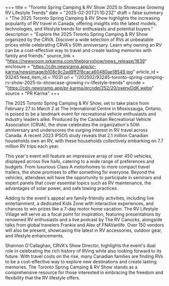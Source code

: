 +++
title = "Toronto Spring Camping & RV Show 2025 to Showcase Growing RV Lifestyle Trends"
date = "2025-02-20T21:10:23Z"
draft = false
summary = "The 2025 Toronto Spring Camping & RV Show highlights the increasing popularity of RV travel in Canada, offering insights into the latest models, technologies, and lifestyle trends for enthusiasts and potential buyers."
description = "Explore the 2025 Toronto Spring Camping & RV Show organized by the CRVA. Discover a wide selection of RVs at unbeatable prices while celebrating CRVA's 50th anniversary. Learn why owning an RV can be a cost-effective way to travel and create lasting memories with family and friends."
source_link = "https://newsroom.prkarma.com/thebigrvshow/news_release/1639"
enclosure = "https://cdn.newsramp.app/pr-karma/newsimage/b108c9c2ad9ff2f8caca60480ae18549.jpg"
article_id = 93245
feed_item_id = 11031
url = "/202502/93245-toronto-spring-camping-rv-show-2025-to-showcase-growing-rv-lifestyle-trends"
qrcode = "https://cdn.newsramp.app/pr-karma/qrcode/252/20/oxenvDdK.webp"
source = "PR Karma"
+++

<p>The 2025 Toronto Spring Camping & RV Show, set to take place from February 27 to March 2 at The International Centre in Mississauga, Ontario, is poised to be a landmark event for recreational vehicle enthusiasts and industry leaders alike. Produced by the Canadian Recreational Vehicle Association (CRVA), the show celebrates the organization's 50th anniversary and underscores the surging interest in RV travel across Canada. A recent 2023 IPSOS study reveals that 2.1 million Canadian households own an RV, with these households collectively embarking on 7.7 million RV trips each year.</p><p>This year's event will feature an impressive array of over 450 vehicles, displayed across five halls, catering to a wide range of preferences and budgets. From luxurious Class A motorhomes to more compact travel trailers, the show promises to offer something for everyone. Beyond the vehicles, attendees will have the opportunity to participate in seminars and expert panels that cover essential topics such as RV maintenance, the advantages of solar power, and safe towing practices.</p><p>Adding to the event's appeal are family-friendly activities, including live entertainment, a dedicated Kids Zone with interactive experiences, and chances to win prizes like a 7-day motor home vacation. The RV Lifestyle Village will serve as a focal point for inspiration, featuring presentations by renowned RV enthusiasts and a live podcast by The RV Canucks, alongside talks from global travelers Frankie and Alex of FNAVanlife. Over 150 vendors will also be present, showcasing the latest in RV accessories, outdoor gear, and lifestyle enhancements.</p><p>Shannon O'Callaghan, CRVA's Show Director, highlights the event's dual role in celebrating the rich history of RVing while also looking forward to its future. With travel costs on the rise, many Canadian families are finding RVs to be a cost-effective way to explore new destinations and create lasting memories. The Toronto Spring Camping & RV Show stands as a comprehensive resource for those interested in embracing the freedom and flexibility that the RV lifestyle offers.</p>